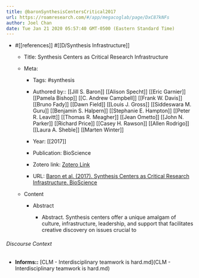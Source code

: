 ```yaml
---
title: @baronSynthesisCentersCritical2017
url: https://roamresearch.com/#/app/megacoglab/page/DxC87kNFs
author: Joel Chan
date: Tue Jan 21 2020 05:57:40 GMT-0500 (Eastern Standard Time)
---
```


- #[[references]] #[[D/Synthesis Infrastructure]]

    - Title: Synthesis Centers as Critical Research Infrastructure

    - Meta:

        - Tags: #synthesis

        - Authored by:: [[Jill S. Baron]] [[Alison Specht]] [[Eric Garnier]] [[Pamela Bishop]] [[C. Andrew Campbell]] [[Frank W. Davis]] [[Bruno Fady]] [[Dawn Field]] [[Louis J. Gross]] [[Siddeswara M. Guru]] [[Benjamin S. Halpern]] [[Stephanie E. Hampton]] [[Peter R. Leavitt]] [[Thomas R. Meagher]] [[Jean Ometto]] [[John N. Parker]] [[Richard Price]] [[Casey H. Rawson]] [[Allen Rodrigo]] [[Laura A. Sheble]] [[Marten Winter]]

        - Year: [[2017]]

        - Publication: BioScience

        - Zotero link: [Zotero Link](zotero://select/items/1_GREI2Q3T)

        - URL: [Baron et al. (2017). Synthesis Centers as Critical Research Infrastructure. BioScience](https://academic.oup.com/bioscience/article/67/8/750/3858873)

    - Content

        - Abstract

            - Abstract.  Synthesis centers offer a unique amalgam of culture, infrastructure, leadership, and support that facilitates creative discovery on issues crucial to

###### Discourse Context

- **Informs::** [CLM - Interdisciplinary teamwork is hard.md](CLM - Interdisciplinary teamwork is hard.md)

